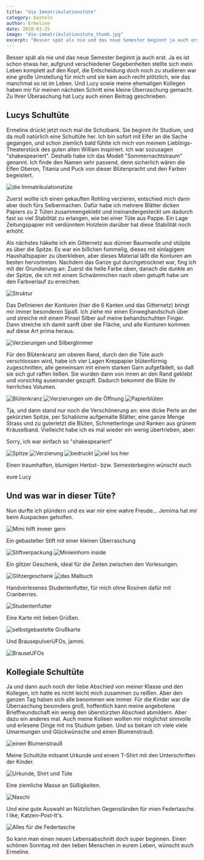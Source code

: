 ```yaml
---
title: "die Immatrikulationstüte"
category: basteln
author: Ermeline
date: 2018-03-25
image: "die-immatrikulationstute_thumb.jpg"
excerpt: "Besser spät als nie und das neue Semester beginnt ja auch erst."
---
```

Besser spät als nie und das neue Semester beginnt ja auch erst. Ja es ist schon etwas her, aufgrund verschiedener Gegebenheiten stellte sich mein Leben komplett auf den Kopf, die Entscheidung doch noch zu studieren war eine große Umstellung für mich und sie kam auch recht plötzlich, wie das manchmal so ist im Leben. Und Lucy sowie meine ehemaligen Kollegen haben mir für meinen nächsten Schritt eine kleine Überraschung gemacht. Zu Ihrer Überaschung hat Lucy auch einen Beitrag geschrieben. 


## Lucys Schultüte

Ermeline drückt jetzt noch mal die Schulbank. Sie beginnt ihr Studium, und da muß natürlich eine Schultüte her. Ich bin sofort mit Eifer an die Sache gegangen, und schon ziemlich bald fühlte ich mich von meinem Lieblings-Theaterstück des guten alten William inspiriert. Ich war sozusagen "shakespeariert". Deshalb habe ich das Modell "Sommernachtstraum" genannt. Ich finde den Namen sehr passend, denn sicherlich wären die Elfen Oberon, Titania und Puck von dieser Blütenpracht und den Farben begeistert.

![die Immatrikulationstüte](_1030361.JPG)

Zuerst wollte ich einen gekauften Rohling verzieren, entschied mich dann aber doch fürs Selbermachen. Dafür habe ich mehrere Blätter dicken Papiers zu 2 Tüten zusammengeklebt und ineinandergesteckt um dadurch fast so viel Stabilität zu erlangen, wie bei einer Tüte aus Pappe. Ein Lage Zeitungspapier mit verdünntem Holzleim darüber hat diese Stabilität noch erhöht.

Als nächstes häkelte ich ein Gitternetz aus dünner Baumwolle und stülpte es über die Spitze. Es war ein bißchen fummelig, dieses mit einlagigem Haushaltspapier zu überkleben, aber dieses Material läßt die Konturen am besten hervortreten. Nachdem das Ganze gut durchgetrocknet war, fing ich mit der Grundierung an: Zuerst die helle Farbe oben, danach die dunkle an der Spitze, die ich mit einem Schwämmchen nach oben getupft habe um den Farbverlauf zu erreichen.

![Struktur](_1030368.JPG)

Das Definieren der Konturen (hier die 6 Kanten und das Gitternetz) bringt mir immer besonderen Spaß. Ich ziehe mir einen Einweghandschuh über und streiche mit einem Pinsel Silber auf meine behandschuhten Finger. Dann streiche ich damit sanft über die Fläche, und alle Konturen kommen auf diese Art prima heraus.

![Verzierungen und Silberglimmer](_1030370.JPG)

Für den Blütenkranz am oberen Rand, durch den die Tüte auch verschlossen wird, habe ich vier Lagen Kreppapier blütenförmig zugeschnitten, alle gemeinsam mit einem starken Garn aufgefädelt, so daß sie sich gut raffen ließen. Sie wurden dann von innen an den Rand geklebt und vorsichtig auseinander gezupft. Dadurch bekommt die Blüte ihr herrliches Volumen.

![Blütenkranz](_1030373.JPG)
![Verzierungen um die Öffnung](_1030375.JPG)
![Papierblüten](_1030367.JPG)

Tja, und dann stand nur noch die Verschönerung an: eine dicke Perle an der gekürzten Spitze, per Schablone aufgemalte Blätter, eine ganze Menge Strass und zu guterletzt die Blüten, Schmetterlinge und Ranken aus grünem Kräuselband. Vielleicht habe ich es mal wieder ein wenig übertrieben, aber:

Sorry, ich war einfach so "shakespeariert"

![Spitze](_1030369.JPG)
![Verzierung](_1030371.JPG)
![bedruckt](_1030376.JPG)
![viel los hier](_1030377.JPG)

Einen traumhaften, blumigen Herbst- bzw. Semesterbeginn wünscht euch

eure Lucy


## Und was war in dieser Tüte?

Nun durfte ich plündern und es war mir eine wahre Freude...
Jemima hat mir beim Auspacken geholfen.

![Mimi hilft immer gern](_1030374.JPG)

Ein gebastelter Stift mit einer kleinen Überraschung

![Stiftverpackung](_1030378.JPG)
![Minieinhorn inside](_1030379.JPG)

Ein glitzer Geschenk, ideal für die Zeiten zwischen den Vorlesungen.

![Glitzergeschenk](_1030380.JPG)
![das Malbuch](_1030381.JPG)

Handverlesenes Studentenfutter, für mich ohne Rosinen dafür mit Cranberries.

![Studentenfutter](_1030382.JPG)

Eine Karte mit lieben Grüßen.

![selbstgebastelte Grußkarte](_1030383.JPG)

Und BrausepulverUFOs, jammi.

![BrauseUFOs](_1030384.JPG)


## Kollegiale Schultüte

Ja und dann auch noch der liebe Abschied von meiner Klasse und den Kollegen, ich hatte es nicht leicht mich zusammen zu reißen. Aber den ganzen Tag haben sich alle benommen wie immer. Für die Kinder war die Überraschung besonders groß, hoffentlich kann meine angebotene Brieffreundschaft ein wenig den überstürzten Abschied abmildern. Aber dazu ein anderes mal. Auch meine Kolleen wollten mir möglichst sinnvolle und erlesene Dinge mit ins Studium geben. Und so bekam ich viele viele Umarmungen und Glückwünsche und einen Blumenstrauß.

![einen Blumenstrauß](Blumen.jpg)

Meine Schultüte mitsamt Urkunde und einem T-Shirt mit den Unterschriften der Kinder.

![Urkunde, Shirt und Tüte](Urkunde.jpg)

Eine ziemliche Masse an Süßigkeiten.

![Naschi](Zucker.jpg)

Und eine gute Auswahl an Nützlichen Gegenständen für mien Federtasche. I like, Katzen-Post-It's.

![Alles für die Federtasche](Federtaschenzubehör.jpg)

So kann man einen neuen Lebensabschnitt doch super beginnen. Einen schönen Sonntag mit den lieben Menschen in eurem Leben, wünscht euch Ermeline.






